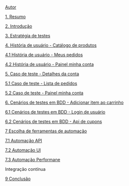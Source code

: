 [Autor](https://github.com/victor-fpereira/TCC-EBAC-QE/blob/main/README.md)

[1. Resumo](https://github.com/victor-fpereira/TCC-EBAC-QE/blob/main/Resumo.md)

[2. Introdução](https://github.com/victor-fpereira/TCC-EBAC-QE/blob/main/Introducao.md)

[3. Estratégia de testes](https://github.com/victor-fpereira/TCC-EBAC-QE/blob/main/Estrategia_de_testes.md)

[4. História de usuário - Catálogo de produtos](https://github.com/victor-fpereira/TCC-EBAC-QE/blob/main/historia_de_usuario/HU-Catalogo_de_produtos.md)

[4.1 História de usuário - Meus pedidos](https://github.com/victor-fpereira/TCC-EBAC-QE/blob/main/historia_de_usuario/HU-Meus_pedidos.md)

[4.2 História de usuário - Painel minha conta](https://github.com/victor-fpereira/TCC-EBAC-QE/blob/main/historia_de_usuario/HU-Painel_minha_conta.md)

[5. Caso de teste - Detalhes da conta](https://github.com/victor-fpereira/TCC-EBAC-QE/blob/main/casos_de_testes/CT-Detalhes_da_conta.md)

[5.1 Caso de teste - Lista de pedidos](https://github.com/victor-fpereira/TCC-EBAC-QE/blob/main/casos_de_testes/CT-Lista_de_pedidos.md)

[5.2 Caso de teste - Painel minha conta](https://github.com/victor-fpereira/TCC-EBAC-QE/blob/main/casos_de_testes/CT-Painel_minha_conta.md)

[6. Cenários de testes em BDD - Adicionar item ao carrinho](https://github.com/victor-fpereira/TCC-EBAC-QE/blob/main/cenarios_bdd/CT001-Adicionar_itens_ao_carrinho.md)

[6.1 Cenários de testes em BDD - Login de usuário](https://github.com/victor-fpereira/TCC-EBAC-QE/blob/main/cenarios_bdd/CT0002-Login_de_usuario.md)

[6.2 Cenários de testes em BDD - Api de cupons](https://github.com/victor-fpereira/TCC-EBAC-QE/blob/main/cenarios_bdd/CT0003-Api_de_cupons.md)

[7 Escolha de ferramentas de automação](https://github.com/victor-fpereira/TCC-EBAC-QE/blob/main/testes_automatizados/Comparativo_ferramentas_automacao.md)

[7.1 Automação API](https://github.com/victor-fpereira/TCC-EBAC-QE/tree/main/testes_automatizados/automacao_api)

[7.2 Automação UI](https://github.com/victor-fpereira/TCC-EBAC-QE/tree/main/testes_automatizados/automacao_ui)

[7.3 Automação Performane]()

Integração contínua

[9 Conclusão](https://github.com/victor-fpereira/TCC-EBAC-QE/blob/main/Conclusao.md)
